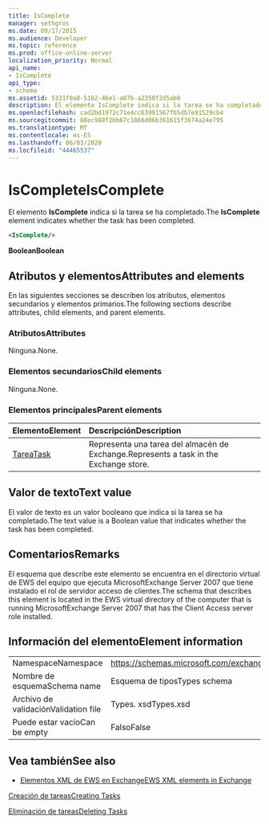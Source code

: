 ```yaml
---
title: IsComplete
manager: sethgros
ms.date: 09/17/2015
ms.audience: Developer
ms.topic: reference
ms.prod: office-online-server
localization_priority: Normal
api_name:
- IsComplete
api_type:
- schema
ms.assetid: 5331f0a8-51b2-46e1-a07b-a2358f2d5ab0
description: El elemento IsComplete indica si la tarea se ha completado.
ms.openlocfilehash: cad2bd1972c71e4cc63991567fb5db7e91529cb4
ms.sourcegitcommit: 88ec988f2bb67c1866d06b361615f3674a24e795
ms.translationtype: MT
ms.contentlocale: es-ES
ms.lasthandoff: 06/03/2020
ms.locfileid: "44465537"
---
```

# <a name="iscomplete"></a><span data-ttu-id="30497-103">IsComplete</span><span class="sxs-lookup"><span data-stu-id="30497-103">IsComplete</span></span>

<span data-ttu-id="30497-104">El elemento **IsComplete** indica si la tarea se ha completado.</span><span class="sxs-lookup"><span data-stu-id="30497-104">The **IsComplete** element indicates whether the task has been completed.</span></span> 
  
```xml
<IsComplete/>
```

 <span data-ttu-id="30497-105">**Boolean**</span><span class="sxs-lookup"><span data-stu-id="30497-105">**Boolean**</span></span>
## <a name="attributes-and-elements"></a><span data-ttu-id="30497-106">Atributos y elementos</span><span class="sxs-lookup"><span data-stu-id="30497-106">Attributes and elements</span></span>

<span data-ttu-id="30497-107">En las siguientes secciones se describen los atributos, elementos secundarios y elementos primarios.</span><span class="sxs-lookup"><span data-stu-id="30497-107">The following sections describe attributes, child elements, and parent elements.</span></span>
  
### <a name="attributes"></a><span data-ttu-id="30497-108">Atributos</span><span class="sxs-lookup"><span data-stu-id="30497-108">Attributes</span></span>

<span data-ttu-id="30497-109">Ninguna.</span><span class="sxs-lookup"><span data-stu-id="30497-109">None.</span></span>
  
### <a name="child-elements"></a><span data-ttu-id="30497-110">Elementos secundarios</span><span class="sxs-lookup"><span data-stu-id="30497-110">Child elements</span></span>

<span data-ttu-id="30497-111">Ninguna.</span><span class="sxs-lookup"><span data-stu-id="30497-111">None.</span></span>
  
### <a name="parent-elements"></a><span data-ttu-id="30497-112">Elementos principales</span><span class="sxs-lookup"><span data-stu-id="30497-112">Parent elements</span></span>

|<span data-ttu-id="30497-113">**Elemento**</span><span class="sxs-lookup"><span data-stu-id="30497-113">**Element**</span></span>|<span data-ttu-id="30497-114">**Descripción**</span><span class="sxs-lookup"><span data-stu-id="30497-114">**Description**</span></span>|
|:-----|:-----|
|[<span data-ttu-id="30497-115">Tarea</span><span class="sxs-lookup"><span data-stu-id="30497-115">Task</span></span>](task.md) <br/> |<span data-ttu-id="30497-116">Representa una tarea del almacén de Exchange.</span><span class="sxs-lookup"><span data-stu-id="30497-116">Represents a task in the Exchange store.</span></span>  <br/> |
   
## <a name="text-value"></a><span data-ttu-id="30497-117">Valor de texto</span><span class="sxs-lookup"><span data-stu-id="30497-117">Text value</span></span>

<span data-ttu-id="30497-118">El valor de texto es un valor booleano que indica si la tarea se ha completado.</span><span class="sxs-lookup"><span data-stu-id="30497-118">The text value is a Boolean value that indicates whether the task has been completed.</span></span>
  
## <a name="remarks"></a><span data-ttu-id="30497-119">Comentarios</span><span class="sxs-lookup"><span data-stu-id="30497-119">Remarks</span></span>

<span data-ttu-id="30497-120">El esquema que describe este elemento se encuentra en el directorio virtual de EWS del equipo que ejecuta MicrosoftExchange Server 2007 que tiene instalado el rol de servidor acceso de clientes.</span><span class="sxs-lookup"><span data-stu-id="30497-120">The schema that describes this element is located in the EWS virtual directory of the computer that is running MicrosoftExchange Server 2007 that has the Client Access server role installed.</span></span>
  
## <a name="element-information"></a><span data-ttu-id="30497-121">Información del elemento</span><span class="sxs-lookup"><span data-stu-id="30497-121">Element information</span></span>

|||
|:-----|:-----|
|<span data-ttu-id="30497-122">Namespace</span><span class="sxs-lookup"><span data-stu-id="30497-122">Namespace</span></span>  <br/> |https://schemas.microsoft.com/exchange/services/2006/types  <br/> |
|<span data-ttu-id="30497-123">Nombre de esquema</span><span class="sxs-lookup"><span data-stu-id="30497-123">Schema name</span></span>  <br/> |<span data-ttu-id="30497-124">Esquema de tipos</span><span class="sxs-lookup"><span data-stu-id="30497-124">Types schema</span></span>  <br/> |
|<span data-ttu-id="30497-125">Archivo de validación</span><span class="sxs-lookup"><span data-stu-id="30497-125">Validation file</span></span>  <br/> |<span data-ttu-id="30497-126">Types. xsd</span><span class="sxs-lookup"><span data-stu-id="30497-126">Types.xsd</span></span>  <br/> |
|<span data-ttu-id="30497-127">Puede estar vacío</span><span class="sxs-lookup"><span data-stu-id="30497-127">Can be empty</span></span>  <br/> |<span data-ttu-id="30497-128">Falso</span><span class="sxs-lookup"><span data-stu-id="30497-128">False</span></span>  <br/> |
   
## <a name="see-also"></a><span data-ttu-id="30497-129">Vea también</span><span class="sxs-lookup"><span data-stu-id="30497-129">See also</span></span>



- [<span data-ttu-id="30497-130">Elementos XML de EWS en Exchange</span><span class="sxs-lookup"><span data-stu-id="30497-130">EWS XML elements in Exchange</span></span>](ews-xml-elements-in-exchange.md)


[<span data-ttu-id="30497-131">Creación de tareas</span><span class="sxs-lookup"><span data-stu-id="30497-131">Creating Tasks</span></span>](https://msdn.microsoft.com/library/0ef97334-e8a0-4f67-a23a-dd9e2bbad49f%28Office.15%29.aspx)
  
[<span data-ttu-id="30497-132">Eliminación de tareas</span><span class="sxs-lookup"><span data-stu-id="30497-132">Deleting Tasks</span></span>](https://msdn.microsoft.com/library/a3d7e25f-8a35-4901-b1d9-d31f418ab340%28Office.15%29.aspx)

